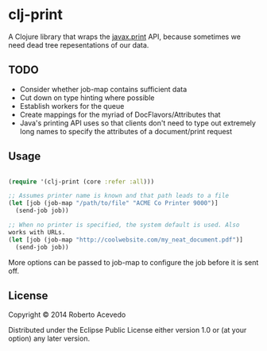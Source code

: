 clj-print
=======

A Clojure library that wraps the [javax.print](http://docs.oracle.com/javase/7/docs/api/javax/print/package-summary.html) API, because sometimes we
need dead tree repesentations of our data.

## TODO
- Consider whether job-map contains sufficient data
- Cut down on type hinting where possible
- Establish workers for the queue
- Create mappings for the myriad of DocFlavors/Attributes that
- Java's printing API uses so that clients don't need to type out
  extremely long names to specify the attributes of a document/print request

## Usage

``` clojure

(require '(clj-print (core :refer :all)))

;; Assumes printer name is known and that path leads to a file
(let [job (job-map "/path/to/file" "ACME Co Printer 9000")]
  (send-job job))

;; When no printer is specified, the system default is used. Also
works with URLs.
(let [job (job-map "http://coolwebsite.com/my_neat_document.pdf")]
  (send-job job))

```

More options can be passed to job-map to configure the job before it
is sent off.

## License

Copyright © 2014 Roberto Acevedo

Distributed under the Eclipse Public License either version 1.0 or (at
your option) any later version.
